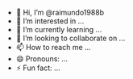 - 👋 Hi, I’m @raimundo1988b
- 👀 I’m interested in ...
- 🌱 I’m currently learning ...
- 💞️ I’m looking to collaborate on ...
- 📫 How to reach me ...
- 😄 Pronouns: ...
- ⚡ Fun fact: ...

<!---
raimundo1988b/raimundo1988b is a ✨ special ✨ repository because its `README.md` (this file) appears on your GitHub profile.
You can click the Preview link to take a look at your changes.
--->
